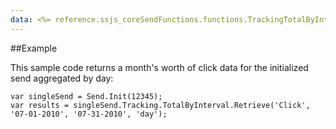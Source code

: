 ```yaml
---
data: <%= reference.ssjs_coreSendFunctions.functions.TrackingTotalByIntervalRetrieve %>
---
```


##Example

This sample code returns a month's worth of click data for the initialized send aggregated by day:
```
var singleSend = Send.Init(12345);
var results = singleSend.Tracking.TotalByInterval.Retrieve('Click', '07-01-2010', '07-31-2010', 'day');
```
